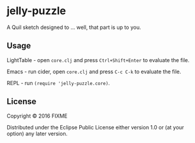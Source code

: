 # jelly-puzzle

A Quil sketch designed to ... well, that part is up to you.

## Usage

LightTable - open `core.clj` and press `Ctrl+Shift+Enter` to evaluate the file.

Emacs - run cider, open `core.clj` and press `C-c C-k` to evaluate the file.

REPL - run `(require 'jelly-puzzle.core)`.

## License

Copyright © 2016 FIXME

Distributed under the Eclipse Public License either version 1.0 or (at
your option) any later version.
